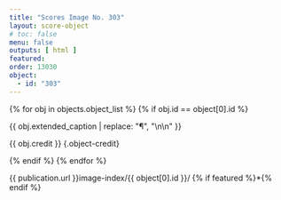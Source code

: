 ```yaml
---
title: "Scores Image No. 303"
layout: score-object
# toc: false
menu: false
outputs: [ html ]
featured: 
order: 13030
object:
  - id: "303"
---
```


{% for obj in objects.object_list %}
{% if obj.id == object[0].id %}

{{ obj.extended_caption | replace: "¶", "\n\n" }}

{{ obj.credit }} {.object-credit}

{% endif %}
{% endfor %}

<div class="object-credit object-url is-print-only">

{{ publication.url }}image-index/{{ object[0].id }}/ {% if featured %}*{% endif %}

</div>
